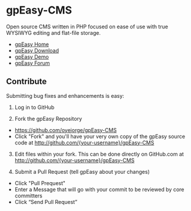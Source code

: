 gpEasy-CMS
==========

Open source CMS written in PHP focused on ease of use with true WYSIWYG editing and flat-file storage.
* [gpEasy Home](http://gpeasy.com)
* [gpEasy Download](http://gpeasy.com/Download)
* [gpEasy Demo](http://gpeasy.com/Demo)
* [gpEasy Forum](http://gpeasy.com/Special_Forum)

Contribute
----------
Submitting bug fixes and enhancements is easy:

1. Log in to GitHub

2. Fork the gpEasy Repository
  * https://github.com/oyejorge/gpEasy-CMS
  * Click "Fork" and you'll have your very own copy of the gpEasy source code at http://github.com/{your-username}/gpEasy-CMS

3. Edit files within your fork.
  This can be done directly on GitHub.com at http://github.com/{your-username}/gpEasy-CMS

4. Submit a Pull Request (tell gpEasy about your changes)
  * Click "Pull Prequest"
  * Enter a Message that will go with your commit to be reviewed by core committers
  * Click “Send Pull Request”

